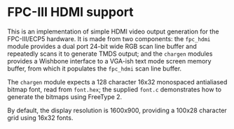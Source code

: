 # FPC-III HDMI support

This is an implementation of simple HDMI video output generation for the
FPC-III/ECP5 hardware.  It is made from two components: the `fpc_hdmi`
module provides a dual port 24-bit wide RGB scan line buffer and
repeatedly scans it to generate TMDS output; and the `chargen` modules
provides a Wishbone interface to a VGA-ish text mode screen memory
buffer, from which it populates the `fpc_hdmi` scan line buffer.

The `chargen` module expects a 128 character 16x32 monospaced antialiased
bitmap font, read from `font.hex`; the supplied `font.c` demonstrates how
to generate the bitmaps using FreeType 2.

By default, the display resolution is 1600x900, providing a 100x28 character
grid using 16x32 fonts.
